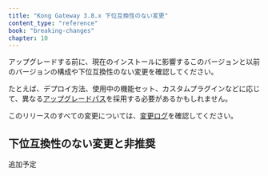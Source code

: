 ```yaml
---
title: "Kong Gateway 3.8.x 下位互換性のない変更"
content_type: "reference"
book: "breaking-changes"
chapter: 10
---
```

アップグレードする前に、現在のインストールに影響するこのバージョンと以前のバージョンの構成や下位互換性のない変更を確認してください。

たとえば、デプロイ方法、使用中の機能セット、カスタムプラグインなどに応じて、異なる[アップグレードパス](/gateway/{{page.release}}/upgrade/#guaranteed-upgrade-paths)を採用する必要があるかもしれません。

このリリースのすべての変更については、[変更ログ](/gateway/changelog/#3800)を確認してください。

下位互換性のない変更と非推奨
--------------

追加予定

